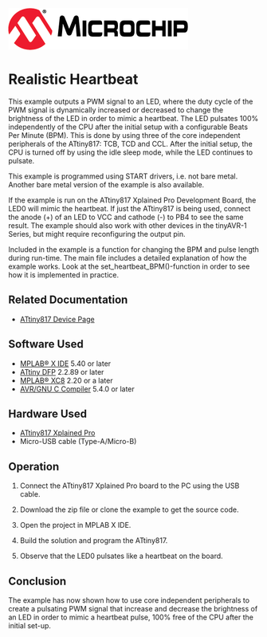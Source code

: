 <!-- Please do not change this logo with link -->
[![MCHP](images/microchip.png)](https://www.microchip.com)

# Realistic Heartbeat

This example outputs a PWM signal to an LED, where the duty cycle of the PWM signal is dynamically increased or decreased to change the brightness of the LED in order to mimic a heartbeat. The LED pulsates 100% independently of the CPU after the initial setup with a configurable Beats Per Minute (BPM). This is done by using three of the core independent peripherals of the ATtiny817: TCB, TCD and CCL. After the initial setup, the CPU is turned off by using the idle sleep mode, while the LED continues to pulsate.

This example is programmed using START drivers, i.e. not bare metal. Another bare metal version of the example is also available.

If the example is run on the ATtiny817 Xplained Pro Development Board, the LED0 will mimic the heartbeat. If just the ATtiny817 is being used, connect the anode (+) of an LED to VCC and cathode (-) to PB4 to see the same result. The example should also work with other devices in the tinyAVR-1 Series, but might require reconfiguring the output pin. 

Included in the example is a function for changing the BPM and pulse length during run-time. The main file includes a detailed explanation of how the example works. Look at the set_heartbeat_BPM()-function in order to see how it is implemented in practice.

## Related Documentation

- [ATtiny817 Device Page](https://www.microchip.com/wwwproducts/en/ATtiny817)

## Software Used

- [MPLAB® X IDE](http://www.microchip.com/mplab/mplab-x-ide) 5.40 or later
- [ATtiny DFP](http://packs.download.atmel.com/) 2.2.89 or later
- [MPLAB® XC8](http://www.microchip.com/mplab/compilers) 2.20 or a later
- [AVR/GNU C Compiler](https://www.microchip.com/mplab/avr-support/avr-and-arm-toolchains-c-compilers) 5.4.0 or later

## Hardware Used

- [ATtiny817 Xplained Pro](https://www.microchip.com/DevelopmentTools/ProductDetails/attiny817-xpro)
- Micro-USB cable (Type-A/Micro-B)

## Operation

1. Connect the ATtiny817 Xplained Pro board to the PC using the USB cable.

2. Download the zip file or clone the example to get the source code.

3. Open the project in MPLAB X IDE.

4. Build the solution and program the ATtiny817. 

5. Observe that the LED0 pulsates like a heartbeat on the board.


## Conclusion
The example has now shown how to use core independent peripherals to create a pulsating PWM signal that increase and decrease the brightness of an LED in order to mimic a heartbeat pulse, 100% free of the CPU after the initial set-up.
